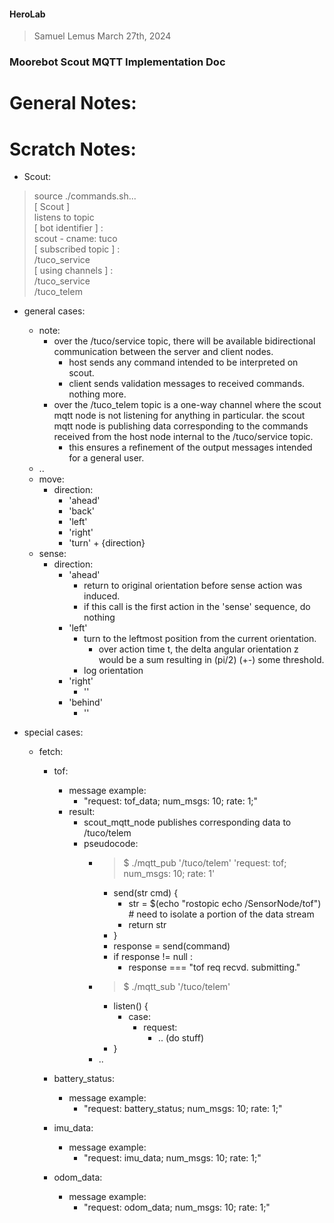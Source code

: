 #### HeroLab
> Samuel Lemus
> March 27th, 2024 
### Moorebot Scout MQTT Implementation Doc
# General Notes: 

# Scratch Notes: 
* Scout: 

    
> source ./commands.sh...
<br> [ Scout ]
<br> listens to topic
<br> [ bot identifier ] :
<br>  scout - cname: tuco 
<br> [ subscribed topic ] : 
<br> /tuco_service 
<br> [ using channels ] : 
<br> /tuco_service
<br> /tuco_telem

* general cases: 
    * note: 
        * over the /tuco/service topic, there will be available bidirectional communication between the server and client nodes. 
            * host sends any command intended to be interpreted on scout. 
            * client sends validation messages to received commands. nothing more. 
        * over the /tuco_telem topic is a one-way channel where the scout mqtt node is not listening for anything in particular. the scout mqtt node is publishing data corresponding to the commands received from the host node internal to the /tuco/service topic. 
            * this ensures a refinement of the output messages intended for a general user. 
    * ..
    * move: 
        * direction: 
            * 'ahead'
            * 'back'
            * 'left'
            * 'right'
            * 'turn' + {direction}
    * sense: 
        * direction: 
            * 'ahead'
                * return to original orientation before sense action was induced. 
                * if this call is the first action in the 'sense' sequence, do nothing
            * 'left'
                * turn to the leftmost position from the current orientation. 
                    * over action time t, the delta angular orientation z would be a sum resulting in (pi/2) (+-) some threshold.
                * log orientation 
            *  'right'
                * ''
            * 'behind'
                * ''

* special cases: 
    * fetch: 
        * tof: 
            * message example: 
                * "request: tof_data; num_msgs: 10; rate: 1;"
            * result: 
                * scout_mqtt_node publishes corresponding data to /tuco/telem
                * pseudocode: 
                    * > $ ./mqtt_pub '/tuco/telem' 'request: tof; num_msgs: 10; rate: 1'
                        * send(str cmd) { 
                            *  str = $(echo "rostopic echo /SensorNode/tof") # need to isolate a portion of the data stream 
                            * return str
                        * }
                        * response = send(command)
                        * if response != null : 
                            * response === "tof req recvd. submitting."
                    * > $ ./mqtt_sub '/tuco/telem'
                        * listen() { 
                            * case: 
                                * request:  
                                    * .. (do stuff)
                        * }
                    * .. 
                    
        * battery_status:
            * message example: 
                * "request: battery_status; num_msgs: 10; rate: 1;"
        * imu_data: 
            * message example: 
                * "request: imu_data; num_msgs: 10; rate: 1;"
        * odom_data: 
            * message example: 
                * "request: odom_data; num_msgs: 10; rate: 1;"
